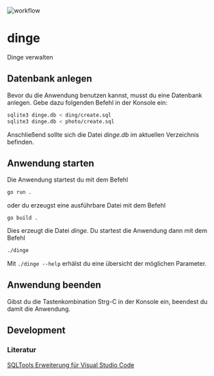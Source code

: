 ![workflow](https://github.com/haschi/dinge/actions/workflows/go.yml/badge.svg)

# dinge

Dinge verwalten

## Datenbank anlegen

Bevor du die Anwendung benutzen kannst, musst du eine Datenbank anlegen. Gebe dazu folgenden Befehl in der Konsole ein:

```bash
sqlite3 dinge.db < ding/create.sql
sqlite3 dinge.db < photo/create.sql
```

Anschließend sollte sich die Datei *dinge.db* im aktuellen Verzeichnis befinden.

## Anwendung starten

Die Anwendung startest du mit dem Befehl

```bash
go run .
```

oder du erzeugst eine ausführbare Datei mit dem Befehl

```code
go build .
```

Dies erzeugt die Datei *dinge*. Du startest die Anwendung dann mit dem Befehl

```bash
./dinge
```

Mit `./dinge --help` erhälst du eine übersicht der möglichen Parameter.

## Anwendung beenden

Gibst du die Tastenkombination <key>Strg</key>-<key>C</key> in der Konsole ein, beendest du damit die Anwendung.

## Development

### Literatur

[SQLTools Erweiterung für Visual Studio Code](https://vscode-sqltools.mteixeira.dev/en/home)
